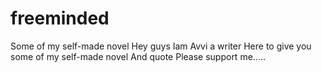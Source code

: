 # freeminded
Some of my self-made novel
 Hey guys Iam Avvi a writer
Here to give you some of my self-made novel
And quote 
Please support me..... 
